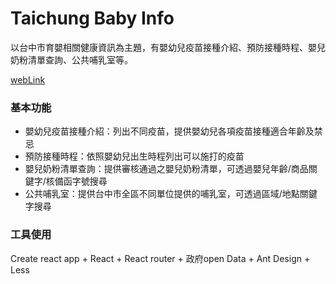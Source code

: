 # Taichung Baby Info
以台中市育嬰相關健康資訊為主題，有嬰幼兒疫苗接種介紹、預防接種時程、嬰兒奶粉清單查詢、公共哺乳室等。

[webLink](https://daisybookya.github.io/hospital/)

### 基本功能

* 嬰幼兒疫苗接種介紹：列出不同疫苗，提供嬰幼兒各項疫苗接種適合年齡及禁忌
* 預防接種時程：依照嬰幼兒出生時程列出可以施打的疫苗
* 嬰兒奶粉清單查詢：提供審核通過之嬰兒奶粉清單，可透過嬰兒年齡/商品關鍵字/核備函字號搜尋
* 公共哺乳室：提供台中市全區不同單位提供的哺乳室，可透過區域/地點關鍵字搜尋

### 工具使用

Create react app + React + React router + 政府open Data + Ant Design + Less
